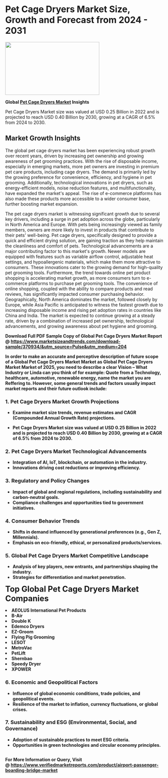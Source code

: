 <H1>Pet Cage Dryers Market Size, Growth and Forecast from 2024 - 2031</H1><img class="aligncenter size-medium wp-image-584254" src="https://thirdeyenews.in/wp-content/uploads/2024/09/Global-Market-Research-300x168.jpeg" alt="" width="300" height="168" /><p><strong>Global&nbsp;<a href="https://www.marketsizeandtrends.com/download-sample/370934/&amp;utm_source=Pulse&amp;utm_medium=204">Pet Cage Dryers Market</a> Insights</strong></p><p>Pet Cage Dryers Market size was valued at USD 0.25 Billion in 2022 and is projected to reach USD 0.40 Billion by 2030, growing at a CAGR of 6.5% from 2024 to 2030.</p><p><h2>Market Growth Insights</h2> The global pet cage dryers market has been experiencing robust growth over recent years, driven by increasing pet ownership and growing awareness of pet grooming practices. With the rise of disposable income, especially in emerging markets, more pet owners are investing in premium pet care products, including cage dryers. The demand is primarily led by the growing preference for convenience, efficiency, and hygiene in pet grooming. Additionally, technological innovations in pet dryers, such as energy-efficient models, noise reduction features, and multifunctionality, have expanded the market's appeal. The rise of e-commerce platforms has also made these products more accessible to a wider consumer base, further boosting market expansion. <p><strong></strong></p> <p>The pet cage dryers market is witnessing significant growth due to several key drivers, including a surge in pet adoption across the globe, particularly in North America and Europe. With pets being increasingly viewed as family members, owners are more likely to invest in products that contribute to their pets' well-being. Pet cage dryers, specifically designed to provide a quick and efficient drying solution, are gaining traction as they help maintain the cleanliness and comfort of pets. Technological advancements are a major contributing factor to this market's growth. Newer models are equipped with features such as variable airflow control, adjustable heat settings, and hypoallergenic materials, which make them more attractive to consumers. These innovations cater to the growing demand for high-quality pet grooming tools. Furthermore, the trend towards online pet product shopping is accelerating market growth, as more consumers turn to e-commerce platforms to purchase pet grooming tools. The convenience of online shopping, coupled with the ability to compare products and read reviews, has significantly impacted consumer purchasing behavior. Geographically, North America dominates the market, followed closely by Europe, while Asia Pacific is anticipated to witness the fastest growth due to increasing disposable income and rising pet adoption rates in countries like China and India. The market is expected to continue growing at a steady rate, driven by a combination of increased pet ownership, technological advancements, and growing awareness about pet hygiene and grooming. <p><strong></p><p><span class=""><strong>Download Full PDF Sample Copy of Global Pet Cage Dryers Market Report</strong> @ <a href="https://www.marketsizeandtrends.com/download-sample/370934/&amp;utm_source=Pulse&amp;utm_medium=204" target="_blank">https://www.marketsizeandtrends.com/download-sample/370934/&amp;utm_source=Pulse&amp;utm_medium=204</a></span></p><p>In order to make an accurate and perceptive description of future scope of a Global&nbsp;Pet Cage Dryers Market Market as Global&nbsp;Pet Cage Dryers Market Market of 2025, you need to describe a clear Vision &ndash; What Industry or Linda can you think of for example: Quote from a Technology, healthcare, automotive, renewable energy, name the market you are Reffering to. However, some general trends and factors usually impact market reports and their future outlook include:</p><h3>1.&nbsp;<strong>Pet Cage Dryers Market Growth Projections</strong></h3><ul><li>Examine market size trends, revenue estimates and CAGR (Compounded Annual Growth Rate) projections.</li><li><p>Pet Cage Dryers Market size was valued at USD 0.25 Billion in 2022 and is projected to reach USD 0.40 Billion by 2030, growing at a CAGR of 6.5% from 2024 to 2030.</p></li></ul><h3>2.&nbsp;<strong>Pet Cage Dryers Market Technological Advancements</strong></h3><ul><li>Integration of AI, IoT, blockchain, or automation in the industry.</li><li>Innovations driving cost reductions or improving efficiency.</li></ul><h3>3.&nbsp;<strong>Regulatory and Policy Changes</strong></h3><ul><li>Impact of global and regional regulations, including sustainability and carbon-neutral goals.</li><li>Compliance challenges and opportunities tied to government initiatives.</li></ul><h3>4.&nbsp;<strong>Consumer Behavior Trends</strong></h3><ul><li>Shifts in demand influenced by generational preferences (e.g., Gen Z, Millennials).</li><li>Emphasis on eco-friendly, ethical, or personalized products/services.</li></ul><h3>5.&nbsp;<strong>Global Pet Cage Dryers Market Competitive Landscape</strong></h3><ul><li>Analysis of key players, new entrants, and partnerships shaping the industry.</li><li>Strategies for differentiation and market penetration.</li></ul><p data-pm-slice="1 1 []"><span style="color: inherit; font-family: inherit; font-size: 25px;">Top Global Pet Cage Dryers Market Companies</span></p><div class="" data-test-id=""><p><li>AEOLUS International Pet Products</li><li> B-Air</li><li> Double K</li><li> Edemco Dryers</li><li> EZ-Groom</li><li> Flying Pig Grooming</li><li> LESOT</li><li> MetroVac</li><li> PetLift</li><li> Shernbao</li><li> Speedy Dryer</li><li> XPOWER</li></p></div><h3>6.&nbsp;<strong>Economic and Geopolitical Factors</strong></h3><ul><li>Influence of global economic conditions, trade policies, and geopolitical events.</li><li>Resilience of the market to inflation, currency fluctuations, or global crises.</li></ul><h3>7.&nbsp;<strong>Sustainability and ESG (Environmental, Social, and Governance)</strong></h3><ul><li>Adoption of sustainable practices to meet ESG criteria.</li><li>Opportunities in green technologies and circular economy principles.</li></ul><h2><strong style="font-size: 14px;">For More Information or Query, Visit @&nbsp;</strong><a style="background-color: #ffffff; font-size: 14px;" href="https://www.marketsizeandtrends.com/report/pet-cage-dryers-market/" target="_blank">https://www.verifiedmarketreports.com/product/airport-passenger-boarding-bridge-market</a></h2>

